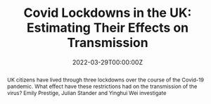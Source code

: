 ---
title: "Covid Lockdowns in the UK: Estimating Their Effects on Transmission"
authors:
  - Em Prestige
  - Julian Stander
  - Yinghui Wei
date: "2022-03-29T00:00:00Z"
doi: "https://doi.org/10.1111/1740-9713.01628"
publishDate: "2024-01-24T00:00:00Z"
publication_types: ["2"]
publication: "Significance Magazine"
# publication_short: "Preprint"
abstract: |
  UK citizens have lived through three lockdowns over the course of the Covid-19 pandemic. What effect have these restrictions had on the transmission of the virus? Emily Prestige, Julian Stander and Yinghui Wei investigate
# summary: |

tags:
  - Royal Statistical Society
  - Feature Article

featured: false
links:
  - name: "Full Text"
    url: "https://doi.org/10.1111/1740-9713.01628"
# url_code: 'https://github.com/cmmid/ab_boosting_published'

image:
  caption: Figure 2 from the publication
  focal_point: Smart
# projects:
#  - sero
# slides: ""
---